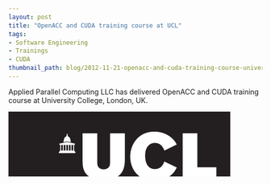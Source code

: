 ```yaml
---
layout: post
title: "OpenACC and CUDA training course at UCL"
tags:
- Software Engineering
- Trainings
- CUDA
thumbnail_path: blog/2012-11-21-openacc-and-cuda-training-course-university-college-london-uk/university_logo.png
---
```


Applied Parallel Computing LLC has delivered OpenACC and CUDA training course at University College, London, UK.

![alt text](\assets\img\blog\2012-11-21-openacc-and-cuda-training-course-university-college-london-uk\university_logo.png "Logo Title Text 1")

